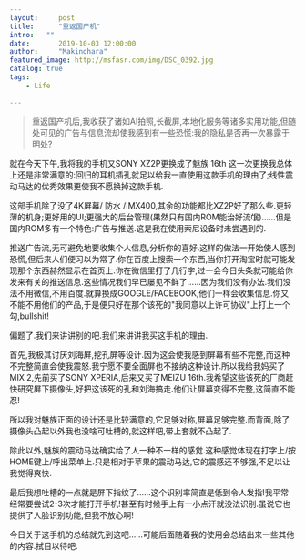```yaml
---
layout:     post
title:      "重返国产机"
intro:   ""
date:       2019-10-03 12:00:00
author:     "Makinohara"
featured_image: http://msfasr.com/img/DSC_0392.jpg
catalog: true
tags:
    - Life
    
---
```




> 重返国产机后,我收获了诸如AI拍照,长截屏,本地化服务等诸多实用功能,但随处可见的广告与信息流却使我感到有一些恐慌:我的隐私是否再一次暴露于明处?



就在今天下午,我将我的手机又SONY XZ2P更换成了魅族 16th 这一次更换我总体上还是非常满意的:回归的耳机插孔就足以给我一直使用这款手机的理由了;线性震动马达的优秀效果更使我不愿换掉这款手机.

这部手机除了没了4K屏幕/ 防水 /IMX400,其余的功能都比XZ2P好了那么些.更轻薄的机身;更好用的UI;更强大的后台管理(果然只有国内ROM能治好流氓)......但是国内ROM多有一个特色:广告与推送.这是我在使用索尼设备时未尝遇到的.

推送广告流,无可避免地要收集个人信息,分析你的喜好.这样的做法一开始使人感到恐慌,但后来人们便习以为常了.你在百度上搜索一个东西,当你打开淘宝时就可能发现那个东西赫然显示在首页上.你在微信里打了几行字,过一会今日头条就可能给你发来有关的推送信息.这些情况我们早已屡见不鲜了......因为我们没有办法.我们没法不用微信,不用百度.就算换成GOOGLE/FACEBOOK,他们一样会收集信息.你又不能不用他们的产品,于是便只好在那个该死的"我同意以上许可协议"上打上一个勾,bullshit!

偏题了.我们来讲讲别的吧.我们来讲讲我买这手机的理由.

首先,我极其讨厌刘海屏,挖孔屏等设计.因为这会使我感到屏幕有些不完整,而这种不完整简直会使我震怒.我宁愿不要全面屏也不接纳这种设计.所以我给我妈买了MIX 2,先前买了SONY XPERIA,后来又买了MEIZU 16th.我希望这些该死的厂商赶快研究屏下摄像头,好把这该死的孔和刘海搞走.他们让屏幕变得不完整,这简直不能忍!

所以我对魅族正面的设计还是比较满意的,它足够对称,屏幕足够完整.而背面,除了摄像头凸起以外我也没啥可吐槽的,就这样吧,带上套就不凸起了.

除此以外,魅族的震动马达确实给了人一种不一样的感觉.这种感觉体现在打字上/按HOME键上/呼出菜单上.只是相对于苹果的震动马达,它的震感还不够强,不足以让我觉得爽快.

最后我想吐槽的一点就是屏下指纹了......这个识别率简直是低到令人发指!我平常经常要尝试2-3次才能打开手机!甚至有时候手上有一小点汗就没法识别.虽说它也提供了人脸识别功能,但我不放心啊!

今日关于这手机的总结就先到这吧......可能后面随着我的使用会总结出来一些其他的内容.拭目以待吧.